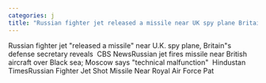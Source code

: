 ```yaml
---
categories: j
title: "Russian fighter jet released a missile near UK spy plane Britains defense secretary reveals  CBS News"
---
```

Russian fighter jet "released a missile" near U.K. spy plane, Britain"s defense secretary reveals&nbsp;&nbsp;CBS NewsRussian jet fires missile near British aircraft over Black sea; Moscow says "technical malfunction"&nbsp;&nbsp;Hindustan TimesRussian Fighter Jet Shot Missile Near Royal Air Force Pat